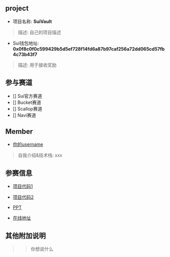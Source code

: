 ## project
- 项目名称: **SuiVault**
> 描述: 自己的项目描述
- Sui钱包地址: **0x0f8c0f0c599429b5d5ef728f14fd6a87b97caf256a72dd065cd57fb4c73b43f7**
> 描述: 用于接收奖励

## 参与赛道
- [] Sui官方赛道
- [] Bucket赛道
- [] Scallop赛道
- [] Navi赛道

## Member
- [你的username](https://github.com/houddup)
> 自我介绍&技术栈: xxx

## 参赛信息
- [项目代码1](https://github.com/houddup/SuiVault)
- [项目代码2](**)

- [PPT]()
- [在线地址]()

## 其他附加说明
>> 你想说什么
